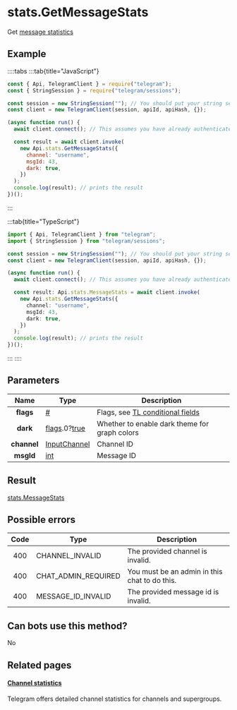 # stats.GetMessageStats

Get [message statistics](https://core.telegram.org/api/stats)

## Example

::::tabs
:::tab{title="JavaScript"}

```js
const { Api, TelegramClient } = require("telegram");
const { StringSession } = require("telegram/sessions");

const session = new StringSession(""); // You should put your string session here
const client = new TelegramClient(session, apiId, apiHash, {});

(async function run() {
  await client.connect(); // This assumes you have already authenticated with .start()

  const result = await client.invoke(
    new Api.stats.GetMessageStats({
      channel: "username",
      msgId: 43,
      dark: true,
    })
  );
  console.log(result); // prints the result
})();
```

:::

:::tab{title="TypeScript"}

```ts
import { Api, TelegramClient } from "telegram";
import { StringSession } from "telegram/sessions";

const session = new StringSession(""); // You should put your string session here
const client = new TelegramClient(session, apiId, apiHash, {});

(async function run() {
  await client.connect(); // This assumes you have already authenticated with .start()

  const result: Api.stats.MessageStats = await client.invoke(
    new Api.stats.GetMessageStats({
      channel: "username",
      msgId: 43,
      dark: true,
    })
  );
  console.log(result); // prints the result
})();
```

:::
::::

## Parameters

|    Name     | Type                                                                                                                              | Description                                                                                             |
| :---------: | --------------------------------------------------------------------------------------------------------------------------------- | ------------------------------------------------------------------------------------------------------- |
|  **flags**  | [#](https://core.telegram.org/type/%23)                                                                                           | Flags, see [TL conditional fields](https://core.telegram.org/mtproto/TL-combinators#conditional-fields) |
|  **dark**   | [flags](https://core.telegram.org/mtproto/TL-combinators#conditional-fields).0?[true](https://core.telegram.org/constructor/true) | Whether to enable dark theme for graph colors                                                           |
| **channel** | [InputChannel](https://core.telegram.org/type/InputChannel)                                                                       | Channel ID                                                                                              |
|  **msgId**  | [int](https://core.telegram.org/type/int)                                                                                         | Message ID                                                                                              |

## Result

[stats.MessageStats](https://core.telegram.org/type/stats.MessageStats)

## Possible errors

| Code | Type                | Description                                   |
| :--: | ------------------- | --------------------------------------------- |
| 400  | CHANNEL_INVALID     | The provided channel is invalid.              |
| 400  | CHAT_ADMIN_REQUIRED | You must be an admin in this chat to do this. |
| 400  | MESSAGE_ID_INVALID  | The provided message id is invalid.           |

## Can bots use this method?

No

## Related pages

#### [Channel statistics](https://core.telegram.org/api/stats)

Telegram offers detailed channel statistics for channels and supergroups.

